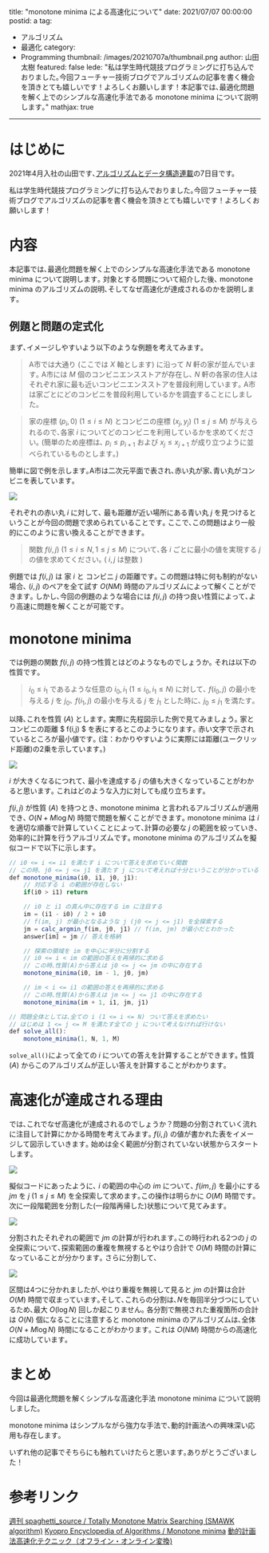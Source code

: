 title: "monotone minima による高速化について"
date: 2021/07/07 00:00:00
postid: a
tag:
  - アルゴリズム
  - 最適化
category:
  - Programming
thumbnail: /images/20210707a/thumbnail.png
author: 山田太樹
featured: false
lede: "私は学生時代競技プログラミングに打ち込んでおりました｡今回フューチャー技術ブログでアルゴリズムの記事を書く機会を頂きとても嬉しいです！よろしくお願いします！本記事では､最適化問題を解く上でのシンプルな高速化手法である monotone minima について説明します｡"
mathjax: true
---
# はじめに
2021年4月入社の山田です､[アルゴリズムとデータ構造連載](/articles/20210628a/)の7日目です。

私は学生時代競技プログラミングに打ち込んでおりました｡今回フューチャー技術ブログでアルゴリズムの記事を書く機会を頂きとても嬉しいです！よろしくお願いします！

# 内容
本記事では､最適化問題を解く上でのシンプルな高速化手法である monotone minima について説明します｡
対象とする問題について紹介した後､ monotone minima のアルゴリズムの説明､そしてなぜ高速化が達成されるのかを説明します｡

## 例題と問題の定式化
まず､イメージしやすいよう以下のような例題を考えてみます｡

> A市では大通り (ここでは $X$ 軸とします) に沿って $N$ 軒の家が並んでいます｡ A市には $M$ 個のコンビニエンスストアが存在し､ $N$ 軒の各家の住人はそれぞれ家に最も近いコンビニエンスストアを普段利用しています｡ A市は家ごとにどのコンビニを普段利用しているかを調査することにしました｡

>家の座標 $(p_i,0)\ (1 \leq i \leq N)$ とコンビニの座標 $(x_j, y_j)\ (1 \leq j \leq M)$ が与えられるので､各家 $i$ についてどのコンビニを利用しているかを求めてください｡
(簡単のため座標は､ $p_i \leq p_{i+1}$ および $x_j \leq x_{j+1}$ が成り立つように並べられているものとします｡)

簡単に図で例を示します｡A市は二次元平面で表され､赤い丸が家､青い丸がコンビニを表しています｡

![](/images/20210707a/image.png)

それぞれの赤い丸 $i$ に対して､ 最も距離が近い場所にある青い丸 $j$ を見つけるということが今回の問題で求められていることです｡
ここで､この問題はより一般的にこのように言い換えることができます｡

> 関数 $f(i,j)\ (1 \leq i \leq N, 1 \leq j \leq M)$ について､各 $i$ ごとに最小の値を実現する $j$ の値を求めてください｡
( $i,j$ は整数 )

例題では $f(i,j)$ は 家 $i$ と コンビニ $j$ の距離です｡
この問題は特に何も制約がない場合､ $(i,j)$ のペアを全て試す $O(NM)$ 時間のアルゴリズムによって解くことができます｡
しかし､今回の例題のような場合には $f(i,j)$ の持つ良い性質によって､より高速に問題を解くことが可能です｡

# monotone minima

では例題の関数 $f(i,j)$ の持つ性質とはどのようなものでしょうか｡
それは以下の性質です｡

>$i_0 \leq i_1$ であるような任意の $i_0, i_1\ (1 \leq i_0, i_1 \leq N)$ に対して､
$f(i_0,j)$ の最小を与える $j$ を $j_0$､ $f(i_1,j)$ の最小を与える $j$ を $j_1$ とした時に､ $j_0 \leq j_1$ を満たす｡

以降､これを性質 $(A)$ とします｡
実際に先程図示した例で見てみましょう｡ 家とコンビニの距離 $ f(i,j) $ を表にするとこのようになります｡
赤い文字で示されているところが最小値です｡
(注：わかりやすいように実際には距離(ユークリッド距離)の2乗を示しています｡)

![](/images/20210707a/image_2.png)

 $i$ が大きくなるにつれて､ 最小を達成する $j$ の値も大きくなっていることがわかると思います｡
これはどのような入力に対しても成り立ちます｡

$f(i,j)$ が性質 $(A)$ を持つとき､ monotone minima と言われるアルゴリズムが適用でき､ $O(N + M \log N)$ 時間で問題を解くことができます｡
monotone minima は $i$ を適切な順番で計算していくことによって､計算の必要な $j$ の範囲を絞っていき､効率的に計算を行うアルゴリズムです｡
monotone minima のアルゴリズムを擬似コードで以下に示します｡

```js
// i0 <= i <= i1 を満たす i について答えを求めていく関数
// この時､ j0 <= j <= j1 を満たす j について考えれば十分ということが分かっている 
def monotone_minima(i0, i1, j0, j1):
    // 対応する i の範囲が存在しない
    if(i0 > i1) return

    // i0 と i1 の真ん中に存在する im に注目する
    im = (i1 - i0) / 2 + i0
    // f(im, j) が最小となるような j (j0 <= j <= j1) を全探索する
    jm = calc_argmin_f(im, j0, j1) // f(im, jm) が最小だとわかった
    answer[im] = jm // 答えを格納

    // 探索の領域を im を中心に半分に分割する
    // i0 <= i < im の範囲の答えを再帰的に求める
    // この時､性質(A)から答えは j0 <= j <= jm の中に存在する
    monotone_minima(i0, im - 1, j0, jm)

    // im < i <= i1 の範囲の答えを再帰的に求める
    // この時､性質(A)から答えは jm <= j <= j1 の中に存在する
    monotone_minima(im + 1, i1, jm, j1)

// 問題全体としては､全ての i (1 <= i <= N) ついて答えを求めたい
// はじめは 1 <= j <= M を満たす全ての j について考えなければ行けない
def solve_all():
    monotone_minima(1, N, 1, M)

```

`solve_all()`によって全ての $i$ についての答えを計算することができます｡
性質 $(A)$ からこのアルゴリズムが正しい答えを計算することがわかります｡

# 高速化が達成される理由

では､これでなぜ高速化が達成されるのでしょうか？問題の分割されていく流れに注目して計算にかかる時間を考えてみます｡
$f(i,j)$ の値が書かれた表をイメージして図示していきます｡
始めは全く範囲が分割されていない状態からスタートします｡

![](/images/20210707a/image_3.png)

擬似コードにあったように､ $i$ の範囲の中心の $im$ について､ $f(im, j)$ を最小にする $jm$ を $j\ (1 \leq j \leq M)$ を全探索して求めます｡この操作は明らかに $O(M)$ 時間です｡
次に一段階範囲を分割した(一段階再帰した)状態について見てみます｡

![](/images/20210707a/image_4.png)

分割されたそれぞれの範囲で $jm$ の計算が行われます｡この時行われる2つの $j$ の全探索について､探索範囲の重複を無視するとやはり合計で $O(M)$ 時間の計算になっていることが分かります｡
さらに分割して､

![](/images/20210707a/image_5.png)

区間は4つに分かれましたが､やはり重複を無視して見ると $jm$ の計算は合計 $O(M)$ 時間で収まっています｡そして､これらの分割は､$N$を毎回半分づつにしているため､最大 $O(\log N)$ 回しか起こりません｡
各分割で無視された重複箇所の合計は $O(N)$ 個になることに注意すると monotone minima のアルゴリズムは､全体 $O(N + M \log N)$ 時間になることがわかります｡
これは $O(NM)$ 時間からの高速化に成功しています｡

# まとめ

今回は最適化問題を解くシンプルな高速化手法 monotone minima について説明しました｡

monotone minima はシンプルながら強力な手法で､動的計画法への興味深い応用も存在します｡

いずれ他の記事でそちらにも触れていけたらと思います｡ありがとうございました！

# 参考リンク

[週刊 spaghetti_source / Totally Monotone Matrix Searching (SMAWK algorithm)](https://topcoder-g-hatena-ne-jp.jag-icpc.org/spaghetti_source/20120923/1348327542.html)
[Kyopro Encyclopedia of Algorithms / Monotone minima](https://dic.kimiyuki.net/monotone-minima)
[動的計画法高速化テクニック（オフライン・オンライン変換)](https://qiita.com/tmaehara/items/0687af2cfb807cde7860)

